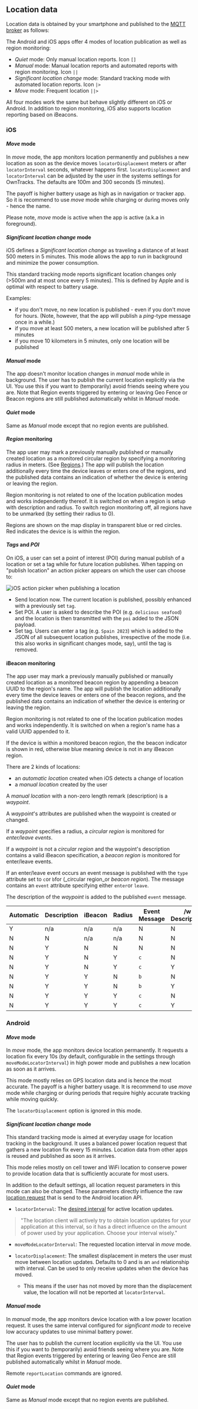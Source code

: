 ## Location data

Location data is obtained by your smartphone and published to the [MQTT broker](../guide/broker.md) as follows:

The Android and iOS apps offer 4 modes of location publication as well as region monitoring:

* _Quiet_ mode: Only manual location reports. Icon `[]`
* _Manual_ mode: Manual location reports and automated reports with region monitoring. Icon `||`
* _Significant location change_ mode: Standard tracking mode with automated location reports. Icon `|>`
* _Move_ mode: Frequent location  `||>`

All four modes work the same but behave slightly different on iOS or Android. In addition to region monitoring, iOS also supports location reporting based on iBeacons. 

### iOS 

#### _Move_ mode 

In _move_ mode, the app monitors location permanently and publishes a new
location as soon as the device moves `locatorDisplacement` meters or after `locatorInterval` seconds, whatever
happens first. `locatorDisplacement` and `locatorInterval` can be adjusted by the user in the systems settings for
OwnTracks. The defaults are 100m and 300 seconds (5 minutes). 

The payoff is higher battery usage as high as in navigation or tracker app.
So it is recommend to use _move_ mode while charging or during moves only - hence the name.

Please note, _move_ mode is active when the app is active (a.k.a in foreground).

#### _Significant location change_ mode

iOS defines a _Significant location change_ as traveling a distance of at least
500 meters in 5 minutes.  This mode allows the app to run in background and
minimize the power consumption.

This standard tracking mode reports significant location changes only (>500m
and at most once every 5 minutes).  This is defined by Apple and is optimal
with respect to battery usage.

Examples:

* if you don't move, no new location is published - even if you don't move for hours. (Note, however, that the app will publish a _ping_-type message once in a while.)
* if you move at least 500 meters, a new location will be published after 5 minutes
* if you move 10 kilometers in 5 minutes, only one location will be published


#### _Manual_ mode

The app doesn't monitor location changes in _manual_ mode while in background.
The user has to publish the current location explicitly via the UI. You use this if
you want to (temporarily) avoid friends seeing where you are. Note that Region events
triggered by entering or leaving Geo Fence or Beacon regions
are still published automatically whilst in _Manual_ mode.

#### _Quiet_ mode

Same as _Manual_ mode except that no region events are published.

#### _Region_ monitoring

The app user may mark a previously manually published or manually created 
location as a monitored circular region by specifying a monitoring radius in meters. (See [Regions](waypoints.md).)
The app will publish the location
additionally every time the device leaves or enters one of the regions, and the
published data contains an indication of whether the device is entering or
leaving the region.

Region monitoring is not related to one of the location publication modes and
works independently thereof. It is switched on when a region is setup with description
and radius. To switch region monitoring off, all regions have to be 
unmarked (by setting their radius to 0).

Regions are shown on the map display in transparent blue or red circles. Red
indicates the device is is within the region.

#### _Tags_ and _POI_

On iOS, a user can set a point of interest (POI) during manual publish of a location or set a tag while for future location publishes. When tapping on "publish location" an action picker appears on which the user can choose to:

![iOS action picker when publishing a location](images/ios-action-picker.png)

- Send location now. The current location is published, possibly enhanced with a previously set `tag`.
- Set POI. A user is asked to describe the POI (e.g. `delicious seafood`) and the location is then transmitted with the `poi` added to the JSON payload.
- Set tag. Users can enter a tag (e.g. `Spain 2023`) which is added to the JSON of all subsequent location publishes, irrespective of the mode (i.e. this also works in significant changes mode, say), until the tag is removed.

#### iBeacon monitoring

The app user may mark a previously manually published or manually created location
as a monitored beacon region by appending a beacon UUID to the region's name.
The app will publish the location
additionally every time the device leaves or enters one of the beacon regions, and the
published data contains an indication of whether the device is entering or
leaving the region.

Region monitoring is not related to one of the location publication modes and
works independently. It is switched on when a region's name has a valid UUID
appended to it.

If the device is within a monitored beacon region, the the beacon indicator
is shown in red, otherwise blue meaning device is not in any iBeacon region.

There are 2 kinds of locations:

* an _automatic location_ created when iOS detects a change of location
* a _manual location_ created by the user

A _manual location_ with a non-zero length remark (description) is a _waypoint_.

A _waypoint_'s attributes are published when the waypoint is created or changed.

If a _waypoint_ specifies a radius, a _circular region_ is monitored for _enter/leave events_.

If a _waypoint_ is not a _circular region_ and the waypoint's description contains a valid iBeacon specification, a _beacon region_ is monitored for enter/leave events.

If an enter/leave event occurs an event message is published with the `type` attribute set to `c`or `b`for (_circular region_or _beacon region_). The message contains an `event` attribute specifying either `enter`or `leave`.

The description of the _waypoint_ is added to the published `event` message.

| Automatic | Description | iBeacon | Radius | Event Message | /w Description | Waypoint Message |
|-----------|-------------|---------|--------|---------------|----------------|------------------|
| Y         | n/a         | n/a     | n/a    | N             | N              | N                |
| N         | N           | n/a     | n/a    | N             | N              | N                |
| N         | Y           | N       | N      | N             | N              | Y                |
| N         | Y           | N       | Y      | `c`           | N              | N                |
| N         | Y           | N       | Y      | `c`           | Y              | Y                |
| N         | Y           | Y       | N      | `b`           | N              | N                |
| N         | Y           | Y       | N      | `b`           | Y              | Y                |
| N         | Y           | Y       | Y      | `c`           | N              | N                |
| N         | Y           | Y       | Y      | `c`           | Y              | Y                |

### Android

#### _Move_ mode 

In _move_ mode, the app monitors device location permanently. It requests a location fix every 10s (by default, configurable in the settings through `moveModeLocatorInterval`) in high power mode and publishes a new location as soon as it arrives. 

This mode mostly relies on GPS location data and is hence the most accurate. The payoff is a higher battery usage.
It is recommend to use _move_ mode while charging or during periods that require highly accurate tracking while moving quickly. 

The `locatorDisplacement` option is ignored in this mode.

#### _Significant location change_ mode

This standard tracking mode is aimed at everyday usage for location tracking in the background. It uses a balanced power location request that gathers a new location fix every 15 minutes. Location data from other apps is reused and published as soon as it arrives. 

This mode relies mostly on cell tower and WiFi location to conserve power to provide location data that is sufficiently accurate for most users. 

In addition to the default settings, all location request parameters in this mode can also be changed. These parameters directly influence the raw [location request](https://developers.google.com/android/reference/com/google/android/gms/location/LocationRequest) that is send to the Android location API.  

* `locatorInterval`: The [desired interval](https://developers.google.com/android/reference/com/google/android/gms/location/LocationRequest#public-locationrequest-setinterval-long-millis) for active location updates.
>    "The location client will actively try to obtain location updates for your application at this interval, so it has a direct influence on the amount of power used by your application. Choose your interval wisely."

* `moveModeLocatorInterval`: The requested location interval in _move_ mode.

* `locatorDisplacement`: The smallest displacement in meters the user must move between location updates. Defaults to 0 and is an `and` relationship with interval. Can be used to only receive updates when the device has moved.
    * This means if the user has not moved by more than the displacement value, the location will not be reported at `locatorInterval`.

#### _Manual_ mode

In _manual_ mode, the app monitors device location with a low power location request. It uses the same interval configured for _significant mode_ to receive low accuracy updates to use minimal battery power. 

The user has to publish the current location explicitly via the UI. You use this if you want to (temporarily) avoid friends seeing where you are. Note that Region events triggered by entering or leaving Geo Fence are still published automatically whilst in _Manual_ mode.

Remote `reportLocation` commands are ignored. 

#### _Quiet_ mode

Same as _Manual_ mode except that no region events are published.




